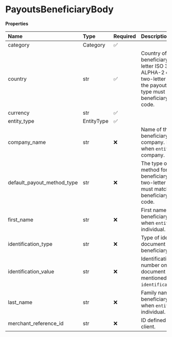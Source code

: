 # PayoutsBeneficiaryBody

**Properties**

| Name                       | Type       | Required | Description                                                                                                                                              |
| :------------------------- | :--------- | :------- | :------------------------------------------------------------------------------------------------------------------------------------------------------- |
| category                   | Category   | ✅       |                                                                                                                                                          |
| country                    | str        | ✅       | Country of the beneficiary. Two-letter ISO 3166-1 ALPHA-2 code. The two-letter prefix of the payout method type must match the beneficiary country code. |
| currency                   | str        | ✅       |                                                                                                                                                          |
| entity_type                | EntityType | ✅       |                                                                                                                                                          |
| company_name               | str        | ❌       | Name of the beneficiary company. Relevant when `entity_type` is company.                                                                                 |
| default_payout_method_type | str        | ❌       | The type of payout method for the beneficiary. The two-letter prefix must match the beneficiary country code.                                            |
| first_name                 | str        | ❌       | First name of the beneficiary. Relevant when `entity_type` is individual.                                                                                |
| identification_type        | str        | ❌       | Type of identification document for the beneficiary.                                                                                                     |
| identification_value       | str        | ❌       | Identification number on the document mentioned in `identification_type`.                                                                                |
| last_name                  | str        | ❌       | Family name of the beneficiary. Relevant when `entity_type` is individual.                                                                               |
| merchant_reference_id      | str        | ❌       | ID defined by the client.                                                                                                                                |
